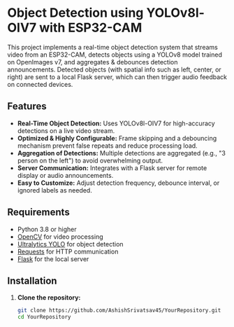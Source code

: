# Object Detection using YOLOv8l-OIV7 with ESP32-CAM

This project implements a real-time object detection system that streams video from an ESP32-CAM, detects objects using a YOLOv8 model trained on OpenImages v7, and aggregates & debounces detection announcements. Detected objects (with spatial info such as left, center, or right) are sent to a local Flask server, which can then trigger audio feedback on connected devices.

## Features

- **Real-Time Object Detection:** Uses YOLOv8l-OIV7 for high-accuracy detections on a live video stream.
- **Optimized & Highly Configurable:** Frame skipping and a debouncing mechanism prevent false repeats and reduce processing load.
- **Aggregation of Detections:** Multiple detections are aggregated (e.g., "3 person on the left") to avoid overwhelming output.
- **Server Communication:** Integrates with a Flask server for remote display or audio announcements.
- **Easy to Customize:** Adjust detection frequency, debounce interval, or ignored labels as needed.

## Requirements

- Python 3.8 or higher
- [OpenCV](https://opencv.org/) for video processing
- [Ultralytics YOLO](https://github.com/ultralytics/ultralytics) for object detection
- [Requests](https://docs.python-requests.org/) for HTTP communication
- [Flask](https://flask.palletsprojects.com/) for the local server

## Installation

1. **Clone the repository:**
   ```bash
   git clone https://github.com/AshishSrivatsav45/YourRepository.git
   cd YourRepository
